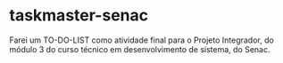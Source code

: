 # taskmaster-senac
Farei um TO-DO-LIST como atividade final para o Projeto Integrador, do módulo 3 do curso técnico em desenvolvimento de sistema, do Senac.
